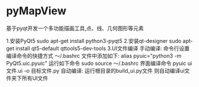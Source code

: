 # pyMapView
基于pyqt开发一个多功能描画工具,点、线、几何图形等元素

1.安装PyQt5
    sudo apt-get install python3-pyqt5
2.安装qt-designer
    sudo apt-get install qt5-default qttools5-dev-tools
3.UI文件编译
    手动编译:
        命令行设置编译命令的快捷方式
        ～/.bashrc 文件中添加如下:
        alias pyuic="python3 -m PyQt5.uic.pyuic"
        运行如下命令
        sudo source ～/.bashrc
        界面编译命令
        pyuic ui文件.ui -o 目标文件.py
    自动编译:
        运行根目录的build_ui.py文件 则自动编译ui文件夹下所有UI文件